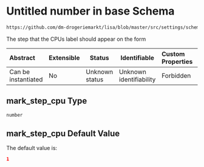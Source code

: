 # Untitled number in base Schema

```txt
https://github.com/dm-drogeriemarkt/lisa/blob/master/src/settings/schema.json#/properties/form_settings/properties/mark_step_cpu
```

The step that the CPUs label should appear on the form


| Abstract            | Extensible | Status         | Identifiable            | Custom Properties | Additional Properties | Access Restrictions | Defined In                                                                               |
| :------------------ | ---------- | -------------- | ----------------------- | :---------------- | --------------------- | ------------------- | ---------------------------------------------------------------------------------------- |
| Can be instantiated | No         | Unknown status | Unknown identifiability | Forbidden         | Allowed               | none                | [settings.schema.json\*](../../src/settings/settings.schema.json "open original schema") |

## mark_step_cpu Type

`number`

## mark_step_cpu Default Value

The default value is:

```json
1
```
